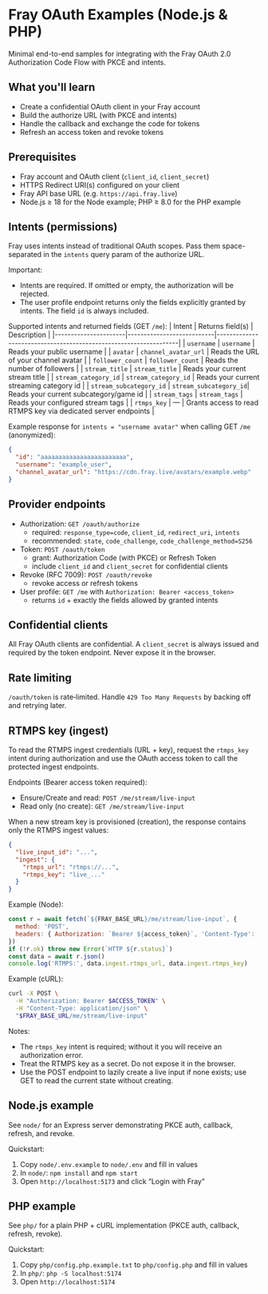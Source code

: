 # Fray OAuth Examples (Node.js & PHP)

Minimal end-to-end samples for integrating with the Fray OAuth 2.0 Authorization Code Flow with PKCE and intents.

## What you'll learn
- Create a confidential OAuth client in your Fray account
- Build the authorize URL (with PKCE and intents)
- Handle the callback and exchange the code for tokens
- Refresh an access token and revoke tokens

## Prerequisites
- Fray account and OAuth client (`client_id`, `client_secret`)
- HTTPS Redirect URI(s) configured on your client
- Fray API base URL (e.g. `https://api.fray.live`)
- Node.js ≥ 18 for the Node example; PHP ≥ 8.0 for the PHP example

## Intents (permissions)
Fray uses intents instead of traditional OAuth scopes. Pass them space-separated in the `intents` query param of the authorize URL.

Important:
- Intents are required. If omitted or empty, the authorization will be rejected.
- The user profile endpoint returns only the fields explicitly granted by intents. The field `id` is always included.

Supported intents and returned fields (GET `/me`):
| Intent                | Returns field(s)         | Description                                                      |
|----------------------|---------------------------|------------------------------------------------------------------|
| `username`           | `username`                | Reads your public username                                       |
| `avatar`             | `channel_avatar_url`      | Reads the URL of your channel avatar                             |
| `follower_count`     | `follower_count`          | Reads the number of followers                                    |
| `stream_title`       | `stream_title`            | Reads your current stream title                                  |
| `stream_category_id` | `stream_category_id`      | Reads your current streaming category id                         |
| `stream_subcategory_id` | `stream_subcategory_id`| Reads your current subcategory/game id                           |
| `stream_tags`        | `stream_tags`             | Reads your configured stream tags                                |
| `rtmps_key`          | —                         | Grants access to read RTMPS key via dedicated server endpoints   |

Example response for `intents = "username avatar"` when calling GET `/me` (anonymized):
```json
{
  "id": "aaaaaaaaaaaaaaaaaaaaaaaa",
  "username": "example_user",
  "channel_avatar_url": "https://cdn.fray.live/avatars/example.webp"
}
```

## Provider endpoints
- Authorization: `GET /oauth/authorize`
  - required: `response_type=code`, `client_id`, `redirect_uri`, `intents`
  - recommended: `state`, `code_challenge`, `code_challenge_method=S256`
- Token: `POST /oauth/token`
  - grant: Authorization Code (with PKCE) or Refresh Token
  - include `client_id` and `client_secret` for confidential clients
- Revoke (RFC 7009): `POST /oauth/revoke`
  - revoke access or refresh tokens
- User profile: `GET /me` with `Authorization: Bearer <access_token>`
  - returns `id` + exactly the fields allowed by granted intents

## Confidential clients
All Fray OAuth clients are confidential. A `client_secret` is always issued and required by the token endpoint. Never expose it in the browser.

## Rate limiting
`/oauth/token` is rate‑limited. Handle `429 Too Many Requests` by backing off and retrying later.

## RTMPS key (ingest)
To read the RTMPS ingest credentials (URL + key), request the `rtmps_key` intent during authorization and use the OAuth access token to call the protected ingest endpoints.

Endpoints (Bearer access token required):
- Ensure/Create and read: `POST /me/stream/live-input`
- Read only (no create): `GET /me/stream/live-input`

When a new stream key is provisioned (creation), the response contains only the RTMPS ingest values:
```json
{
  "live_input_id": "...",
  "ingest": {
    "rtmps_url": "rtmps://...",
    "rtmps_key": "live_..."
  }
}
```

Example (Node):
```js
const r = await fetch(`${FRAY_BASE_URL}/me/stream/live-input`, {
  method: 'POST',
  headers: { Authorization: `Bearer ${access_token}`, 'Content-Type': 'application/json' }
})
if (!r.ok) throw new Error(`HTTP ${r.status}`)
const data = await r.json()
console.log('RTMPS:', data.ingest.rtmps_url, data.ingest.rtmps_key)
```

Example (cURL):
```bash
curl -X POST \
  -H "Authorization: Bearer $ACCESS_TOKEN" \
  -H "Content-Type: application/json" \
  "$FRAY_BASE_URL/me/stream/live-input"
```

Notes:
- The `rtmps_key` intent is required; without it you will receive an authorization error.
- Treat the RTMPS key as a secret. Do not expose it in the browser.
- Use the POST endpoint to lazily create a live input if none exists; use GET to read the current state without creating.

## Node.js example
See `node/` for an Express server demonstrating PKCE auth, callback, refresh, and revoke.

Quickstart:
1) Copy `node/.env.example` to `node/.env` and fill in values
2) In `node/`: `npm install` and `npm start`
3) Open `http://localhost:5173` and click “Login with Fray”

## PHP example
See `php/` for a plain PHP + cURL implementation (PKCE auth, callback, refresh, revoke).

Quickstart:
1) Copy `php/config.php.example.txt` to `php/config.php` and fill in values
2) In `php/`: `php -S localhost:5174`
3) Open `http://localhost:5174`


